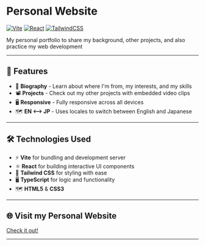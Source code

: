 # Personal Website

[![Vite](https://img.shields.io/badge/Built%20With-Vite-646CFF?style=flat&logo=vite&logoColor=white)](https://vitejs.dev/)
[![React](https://img.shields.io/badge/Framework-React-61DAFB?style=flat&logo=react&logoColor=white)](https://reactjs.org/)
[![TailwindCSS](https://img.shields.io/badge/Styled%20With-TailwindCSS-06B6D4?style=flat&logo=tailwindcss&logoColor=white)](https://tailwindcss.com/)

My personal portfolio to share my background, other projects, and also practice my web development

---

## 🚀 Features

- 📜 **Biography** - Learn about where I'm from, my interests, and my skills
- 📽️ **Projects** - Check out my other projects with embedded video clips
- 🖥️ **Responsive** - Fully responsive across all devices
- 🗺️ **EN <--> JP** - Uses locales to switch between English and Japanese

---

## 🛠️ Technologies Used

- ⚡ **Vite** for bundling and development server
- ⚛️ **React** for building interactive UI components
- 🎨 **Tailwind CSS** for styling with ease
- 🖥️ **TypeScript** for logic and functionality
- 🗺️ **HTML5** & **CSS3**

---

## 🌐 Visit my Personal Website

[Check it out!](https://personal-website-otow.onrender.com)

---
